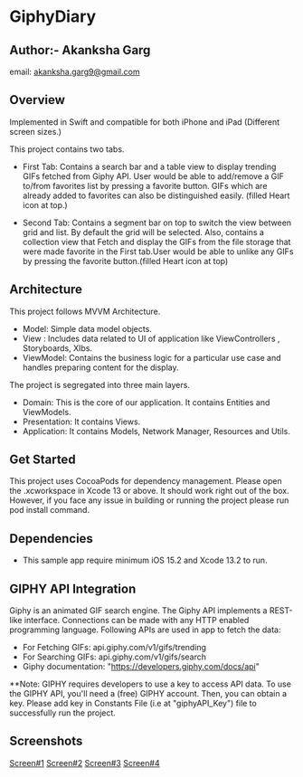 # GiphyDiary

## Author:- Akanksha Garg
email: <akanksha.garg9@gmail.com>

## Overview

Implemented in Swift and compatible for both iPhone and iPad (Different screen sizes.)

This project contains two tabs. 
  - First Tab: 
  Contains a search bar and a table view to display trending GIFs fetched from Giphy API.
  User would be able to add/remove a GIF to/from favorites list by pressing a favorite button. GIFs which are already added to favorites can also be distinguished easily. (filled Heart icon at top.)
  
  - Second Tab: 
  Contains a segment bar on top to switch the view between grid and list. By default the grid will be selected. Also, contains a collection view that Fetch and display the GIFs from the file storage that were made favorite in the First tab.User would be able to unlike any GIFs by pressing the favorite button.(filled Heart icon at top)

## Architecture

This project follows MVVM Architecture.
 - Model:  Simple data model objects.
 - View : Includes data related to UI of application like ViewControllers , Storyboards, XIbs.
 - ViewModel:  Contains the business logic for a particular use case and handles preparing content for the display.

The project is segregated into three main layers.
  - Domain: This is the core of our application. It contains Entities and ViewModels.
  - Presentation: It contains Views.
  - Application: It contains Models, Network Manager, Resources and Utils.

## Get Started

This project uses CocoaPods for dependency management. Please open the .xcworkspace in Xcode 13 or above. It should work right out of the box.
However, if you face any issue in building or running the project please run pod install command.

## Dependencies

  - This sample app require minimum iOS 15.2 and Xcode 13.2 to run.
  
## GIPHY API Integration
Giphy is an animated GIF search engine. The Giphy API implements a REST-like interface. Connections can be made with any HTTP enabled programming language. Following APIs are used in app to fetch the data:

  - For Fetching GIFs: api.giphy.com/v1/gifs/trending
  - For Searching GIFs: api.giphy.com/v1/gifs/search
  - Giphy documentation: "https://developers.giphy.com/docs/api"
  
  **Note: GIPHY requires developers to use a key to access API data. To use the GIPHY API, you'll need a (free) GIPHY account. Then, you can obtain a key. Please add key in Constants File (i.e at "giphyAPI_Key") file to successfully run the project.

## Screenshots

[Screen#1](GiphyDiary/GiphyDiary/Resources/TrendingGIFsView.png)
[Screen#2](GiphyDiary/GiphyDiary/Resources/SearchGIFsView.png)
[Screen#3](GiphyDiary/GiphyDiary/Resources/FavoritesGridView.png)
[Screen#4](GiphyDiary/GiphyDiary/Resources/FavoritesListView.png)
